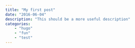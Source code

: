 ```yaml
---
title: "My first post"
date: "2016-06-04"
description: "This should be a more useful description"
categories:
    - "hugo"
    - "fun"
    - "test"
---
```

